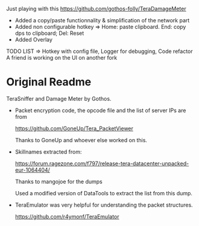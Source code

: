 Just playing with this https://github.com/gothos-folly/TeraDamageMeter
- Added a copy/paste functionnality & simplification of the network part
- Added non configurable hotkey => Home: paste clipboard. End: copy dps to clipboard; Del: Reset 
- Added Overlay

TODO LIST => Hotkey with config file, Logger for debugging, Code refactor
A friend is working on the UI on another fork

Original Readme
================


TeraSniffer and Damage Meter by Gothos.

* Packet encryption code, the opcode file and the list of server IPs are from

  https://github.com/GoneUp/Tera_PacketViewer

  Thanks to GoneUp and whoever else worked on this.

* Skillnames extracted from:

  https://forum.ragezone.com/f797/release-tera-datacenter-unpacked-eur-1064404/

  Thanks to mangojoe for the dumps

  Used a modified version of DataTools to extract the list from this dump.

* TeraEmulator was very helpful for understanding the packet structures.

   https://github.com/r4ymonf/TeraEmulator
